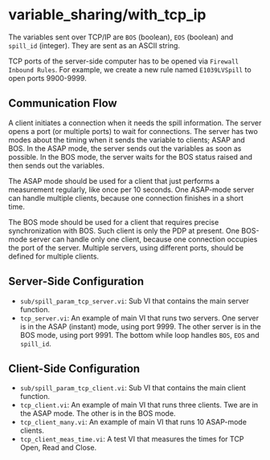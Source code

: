 # variable_sharing/with_tcp_ip

The variables sent over TCP/IP are `BOS` (boolean), `EOS` (boolean) and `spill_id` (integer).
They are sent as an ASCII string.

TCP ports of the server-side computer has to be opened via `Firewall Inbound Rules`.
For example, we create a new rule named `E1039LVSpill` to open ports 9900-9999.


## Communication Flow

A client initiates a connection when it needs the spill information.
The server opens a port (or multiple ports) to wait for connections.
The server has two modes about the timing when it sends the variable to clients; ASAP and BOS.
In the ASAP mode, the server sends out the variables as soon as possible.
In the BOS mode, the server waits for the BOS status raised and then sends out the variables.

The ASAP mode should be used for a client that just performs a measurement regularly, like once per 10 seconds.
One ASAP-mode server can handle multiple clients, because one connection finishes in a short time.

The BOS mode should be used for a client that requires precise synchronization with BOS.
Such client is only the PDP at present.
One BOS-mode server can handle only one client, because one connection occupies the port of the server.
Multiple servers, using different ports, should be defined for multiple clients.


## Server-Side Configuration

* `sub/spill_param_tcp_server.vi`:
    Sub VI that contains the main server function.
* `tcp_server.vi`:
    An example of main VI that runs two servers.
    One server is in the ASAP (instant) mode, using port 9999.
    The other server is in the BOS mode, using port 9991.
    The bottom while loop handles `BOS`, `EOS` and `spill_id`.


## Client-Side Configuration

* `sub/spill_param_tcp_client.vi`:
    Sub VI that contains the main client function.
* `tcp_client.vi`:
    An example of main VI that runs three clients.
    Twe are in the ASAP mode.  The other is in the BOS mode.
* `tcp_client_many.vi`:
    An example of main VI that runs 10 ASAP-mode clients.
* `tcp_client_meas_time.vi`:
    A test VI that measures the times for TCP Open, Read and Close.
